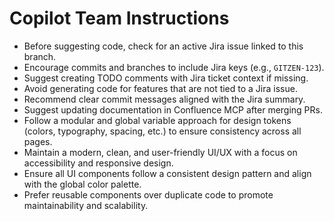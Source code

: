 # Copilot Team Instructions

- Before suggesting code, check for an active Jira issue linked to this branch.
- Encourage commits and branches to include Jira keys (e.g., `GITZEN-123`).
- Suggest creating TODO comments with Jira ticket context if missing.
- Avoid generating code for features that are not tied to a Jira issue.
- Recommend clear commit messages aligned with the Jira summary.
- Suggest updating documentation in Confluence MCP after merging PRs.
- Follow a modular and global variable approach for design tokens (colors, typography, spacing, etc.) to ensure consistency across all pages.  
- Maintain a modern, clean, and user-friendly UI/UX with a focus on accessibility and responsive design.  
- Ensure all UI components follow a consistent design pattern and align with the global color palette.  
- Prefer reusable components over duplicate code to promote maintainability and scalability.